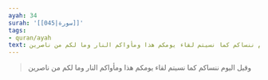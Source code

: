 ```yaml
---
ayah: 34
surah: '[[045|سورة]]'
tags:
- quran/ayah
text: وقيل اليوم ننساكم كما نسيتم لقاء يومكم هذا ومأواكم النار وما لكم من ناصرين
---
```

> وقيل اليوم ننساكم كما نسيتم لقاء يومكم هذا ومأواكم النار وما لكم من ناصرين
